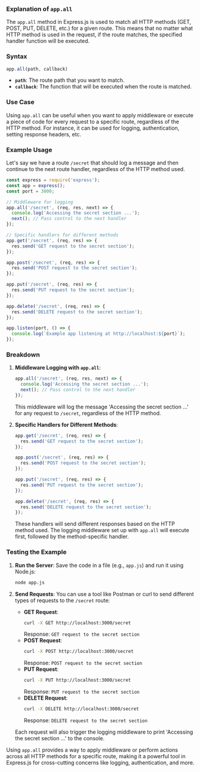 ### Explanation of `app.all`

The `app.all` method in Express.js is used to match all HTTP methods (GET, POST, PUT, DELETE, etc.) for a given route. This means that no matter what HTTP method is used in the request, if the route matches, the specified handler function will be executed.

### Syntax
```javascript
app.all(path, callback)
```

- **`path`**: The route path that you want to match.
- **`callback`**: The function that will be executed when the route is matched.

### Use Case

Using `app.all` can be useful when you want to apply middleware or execute a piece of code for every request to a specific route, regardless of the HTTP method. For instance, it can be used for logging, authentication, setting response headers, etc.

### Example Usage

Let's say we have a route `/secret` that should log a message and then continue to the next route handler, regardless of the HTTP method used.

```javascript
const express = require('express');
const app = express();
const port = 3000;

// Middleware for logging
app.all('/secret', (req, res, next) => {
  console.log('Accessing the secret section ...');
  next(); // Pass control to the next handler
});

// Specific handlers for different methods
app.get('/secret', (req, res) => {
  res.send('GET request to the secret section');
});

app.post('/secret', (req, res) => {
  res.send('POST request to the secret section');
});

app.put('/secret', (req, res) => {
  res.send('PUT request to the secret section');
});

app.delete('/secret', (req, res) => {
  res.send('DELETE request to the secret section');
});

app.listen(port, () => {
  console.log(`Example app listening at http://localhost:${port}`);
});
```

### Breakdown

1. **Middleware Logging with `app.all`**:
   ```javascript
   app.all('/secret', (req, res, next) => {
     console.log('Accessing the secret section ...');
     next(); // Pass control to the next handler
   });
   ```
   This middleware will log the message 'Accessing the secret section ...' for any request to `/secret`, regardless of the HTTP method.

2. **Specific Handlers for Different Methods**:
   ```javascript
   app.get('/secret', (req, res) => {
     res.send('GET request to the secret section');
   });

   app.post('/secret', (req, res) => {
     res.send('POST request to the secret section');
   });

   app.put('/secret', (req, res) => {
     res.send('PUT request to the secret section');
   });

   app.delete('/secret', (req, res) => {
     res.send('DELETE request to the secret section');
   });
   ```
   These handlers will send different responses based on the HTTP method used. The logging middleware set up with `app.all` will execute first, followed by the method-specific handler.

### Testing the Example

1. **Run the Server**: Save the code in a file (e.g., `app.js`) and run it using Node.js:
   ```bash
   node app.js
   ```

2. **Send Requests**: You can use a tool like Postman or curl to send different types of requests to the `/secret` route:
   - **GET Request**:
     ```bash
     curl -X GET http://localhost:3000/secret
     ```
     Response: `GET request to the secret section`
   - **POST Request**:
     ```bash
     curl -X POST http://localhost:3000/secret
     ```
     Response: `POST request to the secret section`
   - **PUT Request**:
     ```bash
     curl -X PUT http://localhost:3000/secret
     ```
     Response: `PUT request to the secret section`
   - **DELETE Request**:
     ```bash
     curl -X DELETE http://localhost:3000/secret
     ```
     Response: `DELETE request to the secret section`

   Each request will also trigger the logging middleware to print 'Accessing the secret section ...' to the console.

Using `app.all` provides a way to apply middleware or perform actions across all HTTP methods for a specific route, making it a powerful tool in Express.js for cross-cutting concerns like logging, authentication, and more.
